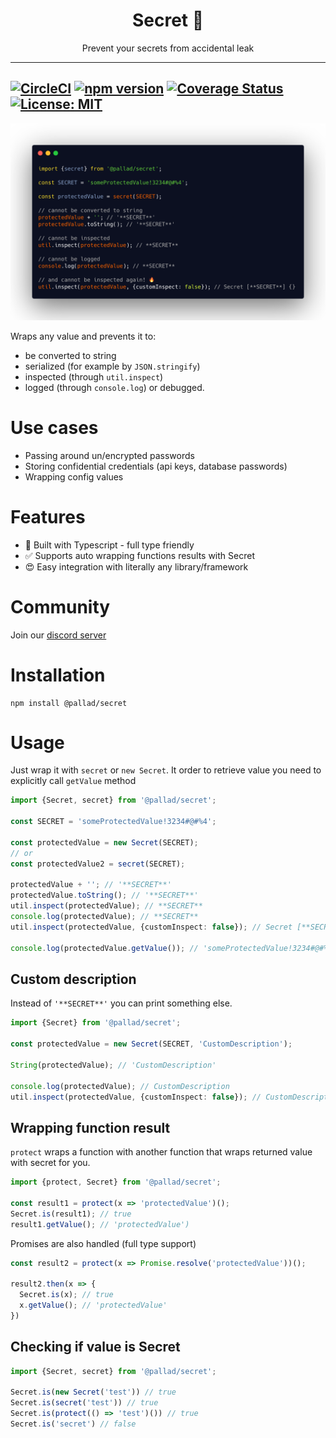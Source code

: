 <div align="center">
<h1>Secret 🤫</h1>

<p>Prevent your secrets from accidental leak</p>
</div>

---
[![CircleCI](https://circleci.com/gh/pallad-ts/secret/tree/master.svg?style=svg)](https://circleci.com/gh/pallad-ts/secret/tree/master)
[![npm version](https://badge.fury.io/js/@pallad%2Fsecret.svg)](https://badge.fury.io/js/@pallad%2Fsecret)
[![Coverage Status](https://coveralls.io/repos/github/pallad-ts/secret/badge.svg?branch=master)](https://coveralls.io/github/pallad-ts/secret?branch=master)
[![License: MIT](https://img.shields.io/badge/License-MIT-green.svg)](https://opensource.org/licenses/MIT)
---

![Example code](./assets/intro-code.png)

Wraps any value and prevents it to:

* be converted to string
* serialized (for example by `JSON.stringify`)
* inspected (through `util.inspect`)
* logged (through `console.log`) or debugged.

# Use cases

* Passing around un/encrypted passwords
* Storing confidential credentials (api keys, database passwords)
* Wrapping config values

# Features

* 👷 Built with Typescript - full type friendly
* ✅ Supports auto wrapping functions results with Secret
* 😍 Easy integration with literally any library/framework

# Community

Join our [discord server](https://discord.gg/paTBKBxXnA)

# Installation

```shell
npm install @pallad/secret
```

# Usage

Just wrap it with `secret` or `new Secret`. It order to retrieve value you need to explicitly call `getValue` method

```typescript
import {Secret, secret} from '@pallad/secret';

const SECRET = 'someProtectedValue!3234#@#%4';

const protectedValue = new Secret(SECRET);
// or 
const protectedValue2 = secret(SECRET);

protectedValue + ''; // '**SECRET**'
protectedValue.toString(); // '**SECRET**'
util.inspect(protectedValue); // **SECRET**
console.log(protectedValue); // **SECRET**
util.inspect(protectedValue, {customInspect: false}); // Secret [**SECRET**] {}

console.log(protectedValue.getValue()); // 'someProtectedValue!3234#@#%4'
```

## Custom description

Instead of `'**SECRET**'` you can print something else.

```typescript
import {Secret} from '@pallad/secret';

const protectedValue = new Secret(SECRET, 'CustomDescription');

String(protectedValue); // 'CustomDescription'

console.log(protectedValue); // CustomDescription
util.inspect(protectedValue, {customInspect: false}); // CustomDescription
```

## Wrapping function result

`protect` wraps a function with another function that wraps returned value with secret for you.

```typescript
import {protect, Secret} from '@pallad/secret';

const result1 = protect(x => 'protectedValue')();
Secret.is(result1); // true
result1.getValue(); // 'protectedValue')
```

Promises are also handled (full type support)

```typescript
const result2 = protect(x => Promise.resolve('protectedValue'))();

result2.then(x => {
  Secret.is(x); // true
  x.getValue(); // 'protectedValue'
})
```

## Checking if value is Secret

```typescript
import {Secret, secret} from '@pallad/secret';

Secret.is(new Secret('test')) // true
Secret.is(secret('test')) // true
Secret.is(protect(() => 'test')()) // true
Secret.is('secret') // false
```

